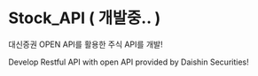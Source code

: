 # Stock_API ( 개발중.. )

대신증권 OPEN API를 활용한 주식 API를 개발!

Develop Restful API with open API provided by Daishin Securities!

</hr>

